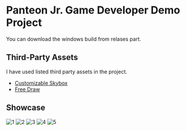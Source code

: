 # Panteon Jr. Game Developer Demo Project

You can download the windows build from relases part.

## Third-Party Assets
I have used  listed third party assets in the project.
- [Customizable Skybox](https://assetstore.unity.com/packages/2d/textures-materials/sky/customizable-skybox-174576)
- [Free Draw](https://assetstore.unity.com/packages/tools/painting/free-draw-simple-drawing-on-sprites-2d-textures-113131)

## Showcase

![1](https://i.hizliresim.com/d2fzufv.jpg)
![2](https://i.hizliresim.com/p2tre1o.jpg)
![3](https://i.hizliresim.com/r5zafmm.jpg)
![4](https://i.hizliresim.com/ne9m8z0.jpg)
![5](https://i.hizliresim.com/ej3clsl.jpg)
